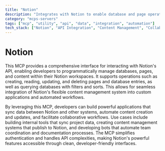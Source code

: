 ```yaml
---
title: "Notion"
description: "Integrates with Notion to enable database and page operations, content management, and collaborative workflows."
category: "mcps-servers"
tags: ["mcp", "utility", "api", "data", "integration", "automation"]
tech_stack: ["Notion", "API Integration", "Content Management", "Collaboration Tools"]
---
```


# Notion

This MCP provides a comprehensive interface for interacting with Notion's API, enabling developers to programmatically manage databases, pages, and content within their Notion workspaces. It supports operations such as creating, reading, updating, and deleting pages and database entries, as well as querying databases with filters and sorts. This allows for seamless integration of Notion's flexible content management system into custom applications and automated workflows.

By leveraging this MCP, developers can build powerful applications that sync data between Notion and other systems, automate content creation and updates, and facilitate collaborative workflows. Use cases include building internal tools that sync project data, creating content management systems that publish to Notion, and developing bots that automate team coordination and documentation processes. The MCP simplifies authentication and handles API complexities, making Notion's powerful features accessible through clean, developer-friendly interfaces.
